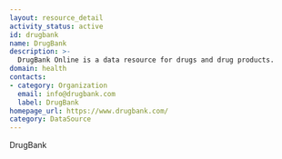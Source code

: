 ```yaml
---
layout: resource_detail
activity_status: active
id: drugbank
name: DrugBank
description: >-
  DrugBank Online is a data resource for drugs and drug products.
domain: health
contacts:
- category: Organization
  email: info@drugbank.com
  label: DrugBank
homepage_url: https://www.drugbank.com/
category: DataSource
---
```


DrugBank
